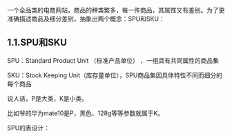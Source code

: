 一个全品类的电商网站，商品的种类繁多，每一件商品，其属性又有差别。为了更准确描述商品及细分差别，抽象出两个概念：SPU和SKU：

## 1.1.SPU和SKU

SPU：Standard Product Unit （标准产品单位） ，一组具有共同属性的商品集

SKU：Stock Keeping Unit（库存量单位），SPU商品集因具体特性不同而细分的每个商品

说人话，P是大类，K是小类。

比如爷的华为mate10是P，黑色、128g等等参数就属于K。

SPU的表设计：

